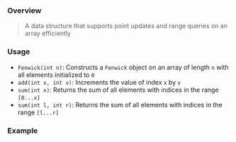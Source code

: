 ### Overview

> A data structure that supports point updates and range queries on an array efficiently

### Usage

- `Fenwick(int n)`: Constructs a `Fenwick` object on an array of length `n` with all elements initialized to `0`
- `add(int x, int v)`: Increments the value of index `x` by `v`
- `sum(int x)`: Returns the sum of all elements with indices in the range `[0...x]`
- `sum(int l, int r)`: Returns the sum of all elements with indices in the range `[l...r]`

### Example
